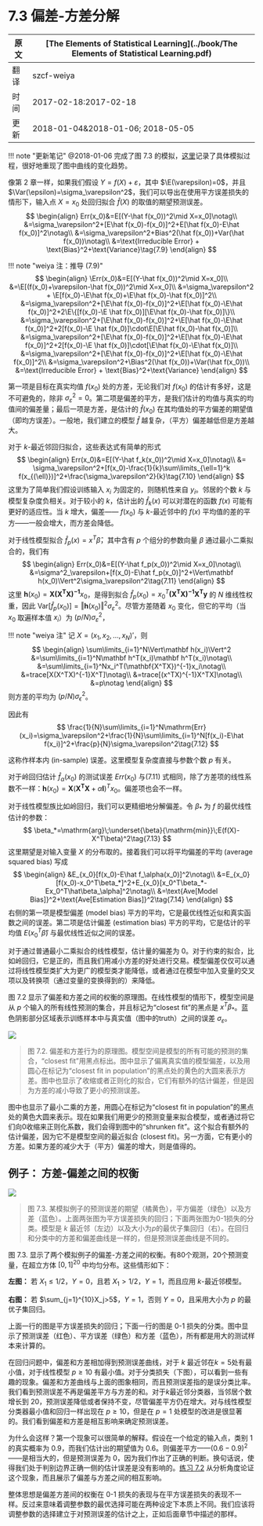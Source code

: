 # 7.3 偏差-方差分解

| 原文   | [The Elements of Statistical Learning](../book/The Elements of Statistical Learning.pdf) |
| ---- | ---------------------------------------- |
| 翻译   | szcf-weiya                               |
| 时间   | 2017-02-18:2017-02-18                    |
|更新|2018-01-04&2018-01-06; 2018-05-05|

!!! note "更新笔记"
    @2018-01-06 完成了图 7.3 的模拟，[这里](../notes/ModelSelection/sim7_3/index.html)记录了具体模拟过程，很好地重现了图中曲线的变化趋势。

像第 2 章一样，如果我们假设 $Y=f(X)+\varepsilon$，其中 $\E(\varepsilon)=0$，并且 $\Var(\epsilon)=\sigma_\varepsilon^2$，我们可以导出在使用平方误差损失的情形下，输入点 $X=x_0$ 处回归拟合 $\hat f(X)$ 的取值的期望预测误差。
$$
\begin{align}
Err(x_0)&=E[(Y-\hat f(x_0))^2\mid X=x_0]\notag\\
&=\sigma_\varepsilon^2+[E\hat f(x_0)-f(x_0)]^2+E[\hat f(x_0)-E\hat f(x_0)]^2\notag\\
&=\sigma_\varepsilon^2+Bias^2(\hat f(x_0))+Var(\hat f(x_0))\notag\\
&=\text{Irreducible Error} + \text{Bias}^2+\text{Variance}\tag{7.9}
\end{align}
$$

!!! note "weiya 注：推导 (7.9)"
    <!--
    (7.9) 其实暗含 $\E f(x_0)\E\hat f(x_0)=\E(f(x_0)\hat f(x_0))$，这显然成立，因为我们训练 $\hat f$ 时，完全不知道真实的 $f$，故它们独立。
    $$
    \begin{align}
    \Err(x_0)&=E[(Y-\hat f(x_0))^2\mid X=x_0]\\
    &=E[(f(x_0)+\varepsilon-\hat f(x_0))^2\mid X=x_0]\\
    &=\sigma_\varepsilon^2 + E[f(x_0)-E\hat f(x_0)+E\hat f(x_0)-\hat f(x_0)]^2\\
    &=\sigma_\varepsilon^2+[E\hat f(x_0)-f(x_0)]^2+E[\hat f(x_0)-E\hat f(x_0)]^2+Ef(x_0)E\hat f(x_0)-E(f(x_0)\hat f(x_0))\\
    &=\sigma_\varepsilon^2+[E\hat f(x_0)-f(x_0)]^2+E[\hat f(x_0)-E\hat f(x_0)]^2\\
    &=\sigma_\varepsilon^2+Bias^2(\hat f(x_0))+Var(\hat f(x_0))\\
    &=\text{Irreducible Error} + \text{Bias}^2+\text{Variance}
    \end{align}
    $$
    -->
    $$
    \begin{align}
    \Err(x_0)&=E[(Y-\hat f(x_0))^2\mid X=x_0]\\
    &=\E[(f(x_0)+\varepsilon-\hat f(x_0))^2\mid X=x_0]\\
    &=\sigma_\varepsilon^2 + \E[f(x_0)-\E\hat f(x_0)+\E\hat f(x_0)-\hat f(x_0)]^2\\
    &=\sigma_\varepsilon^2+[\E\hat f(x_0)-f(x_0)]^2+\E[\hat f(x_0)-\E\hat f(x_0)]^2+2\E\{[f(x_0)-\E \hat f(x_0)][\E\hat f(x_0)-\hat f(x_0)]\}\\
    &=\sigma_\varepsilon^2+[\E\hat f(x_0)-f(x_0)]^2+\E[\hat f(x_0)-\E\hat f(x_0)]^2+2[f(x_0)-\E \hat f(x_0)]\cdot\E[\E\hat f(x_0)-\hat f(x_0)]\\
    &=\sigma_\varepsilon^2+[\E\hat f(x_0)-f(x_0)]^2+\E[\hat f(x_0)-\E\hat f(x_0)]^2+2[f(x_0)-\E \hat f(x_0)]\cdot[\E\hat f(x_0)-\E\hat f(x_0)]\\
    &=\sigma_\varepsilon^2+[\E\hat f(x_0)-f(x_0)]^2+\E[\hat f(x_0)-\E\hat f(x_0)]^2\\
    &=\sigma_\varepsilon^2+\Bias^2(\hat f(x_0))+\Var(\hat f(x_0))\\
    &=\text{Irreducible Error} + \text{Bias}^2+\text{Variance}
    \end{align}
    $$

第一项是目标在真实均值 $f(x_0)$ 处的方差，无论我们对 $f(x_0)$ 的估计有多好，这是不可避免的，除非 $\sigma_\varepsilon^2=0$。第二项是偏差的平方，是我们估计的均值与真实的均值间的偏差量；最后一项是方差，是估计的 $\hat f(x_0)$ 在其均值处的平方偏差的期望值（即均方误差）。一般地，我们建立的模型 $\hat f$ 越复杂，（平方）偏差越低但是方差越大。

对于 $k$-最近邻回归拟合，这些表达式有简单的形式
$$
\begin{align}
Err(x_0)&=E[(Y-\hat f_k(x_0))^2\mid X=x_0]\notag\\
&= \sigma_\varepsilon^2+[f(x_0)-\frac{1}{k}\sum\limits_{\ell=1}^k f(x_{(\ell)})]^2+\frac{\sigma_\varepsilon^2}{k}\tag{7.10}
\end{align}
$$
这里为了简单我们假设训练输入 $x_i$ 为固定的，则随机性来自 $y_i$。邻居的个数 $k$ 与模型复杂度负相关。对于较小的 $k$，估计出的 $\hat f_k(x)$ 可以对潜在的函数 $f(x)$ 可能有更好的适应性。当 $k$ 增大，偏差—— $f(x_0)$ 与 $k$-最近邻中的 $f(x)$ 平均值的差的平方——一般会增大，而方差会降低。

对于线性模型拟合 $\hat f_p(x)=x^T\hat\beta$，其中含有 $p$ 个组分的参数向量 $\beta$ 通过最小二乘拟合的，我们有
$$
\begin{align}
Err(x_0)&=E[(Y-\hat f_p(x_0))^2\mid X=x_0]\notag\\
&=\sigma^2_\varepsilon+[f(x_0)-E\hat f_p(x_0)]^2+\Vert\mathbf h(x_0)\Vert^2\sigma_\varepsilon^2\tag{7.11}
\end{align}
$$
这里 $\mathbf h(x_0)=\mathbf{X(X^TX)^{-1}}x_0$，是得到拟合 $\hat f_p(x_0)=x_0^T\mathbf{(X^TX)^{-1}X^Ty}$ 的 $N$ 维线性权重，因此 $\mathrm{Var}[\hat f_p(x_0)]=\Vert \mathbf h(x_0)\Vert^2\sigma_\varepsilon^2$。尽管方差随着 $x_0$ 变化，但它的平均（当 $x_0$ 取遍样本值 $x_i$）为 $(p/N)\sigma^2_\varepsilon$，

!!! note "weiya 注"
    记 $X=(x_1,x_2,\ldots,x_N)'$，则
    $$
    \begin{align}
    \sum\limits_{i=1}^N\Vert\mathbf h(x_i)\Vert^2
    &=\sum\limits_{i=1}^N\mathbf h^T(x_i)\mathbf h^T(x_i)\notag\\
    &=\sum\limits_{i=1}^Nx_i^T(\mathbf{X^TX})^{-1}x_i\notag\\
    &=trace[X(X^TX)^{-1}X^T]\notag\\
    &=trace[(x^TX)^{-1}X^TX]\notag\\
    &=p\notag
    \end{align}
    $$
    则方差的平均为 $(p/N)\sigma_\epsilon^2$。

因此有
$$
\frac{1}{N}\sum\limits_{i=1}^N\mathrm{Err}(x_i)=\sigma_\varepsilon^2+\frac{1}{N}\sum\limits_{i=1}^N[f(x_i)-E\hat f(x_i)]^2+\frac{p}{N}\sigma_\varepsilon^2\tag{7.12}
$$

这称作样本内 (in-sample) 误差。这里模型复杂度直接与参数个数 $p$ 有关。

对于岭回归估计 $\hat f_\alpha(x_0)$ 的测试误差 $Err(x_0)$ 与(7.11) 式相同，除了方差项的线性系数不一样：$\mathbf h(x_0)=\mathbf X(\mathbf {X^TX}+\alpha\mathbf I)^Tx_0$。偏差项也会不一样。

对于线性模型族比如岭回归，我们可以更精细地分解偏差。令 $\beta_*$ 为 $f$ 的最优线性估计的参数：
$$
\beta_*=\mathrm{arg}\;\underset{\beta}{\mathrm{min}}\;E(f(X)-X^T\beta)^2\tag{7.13}
$$
这里期望是对输入变量 $X$ 的分布取的。接着我们可以将平均偏差的平均 (average squared bias) 写成
$$
\begin{align}
&E_{x_0}[f(x_0)-E\hat f_\alpha(x_0)]^2\notag\\
&=E_{x_0}[f(x_0)-x_0^T\beta_*]^2+E_{x_0}[x_0^T\beta_*-Ex_0^T\hat\beta_\alpha]^2\notag\\
&=\text{Ave[Model Bias]}^2+\text{Ave[Estimation Bias]}^2\tag{7.14}
\end{align}
$$
右侧的第一项是模型偏差 (model bias) 平方的平均，它是最优线性近似和真实函数之间的误差。第二项是估计偏差 (estimation bias) 平方的平均，它是估计的平均值 $E(x_0^T\hat\beta)$ 与最优线性近似之间的误差。

对于通过普通最小二乘拟合的线性模型，估计量的偏差为 0。对于约束的拟合，比如岭回归，它是正的，而且我们用减小方差的好处进行交易。模型偏差仅仅可以通过将线性模型类扩大为更广的模型类才能降低，或者通过在模型中加入变量的交叉项以及转换项（通过变量的变换得到的）来降低。

图 7.2 显示了偏差和方差之间的权衡的原理图。在线性模型的情形下，模型空间是从 $p$ 个输入的所有线性预测的集合，并且标记为“closest fit”的黑点是 $x^T\beta_*$。蓝色阴影部分区域表示训练样本中与真实值（图中的truth）之间的误差 $\sigma_\varepsilon$。

![](../img/07/fig7.2.png)

> 图 7.2. 偏差和方差行为的原理图。模型空间是模型的所有可能的预测的集合，“closest fit”用黑点标出。图中显示了偏离真实值的模型偏差，以及用圆心在标记为“closest fit in population”的黑点处的黄色的大圆来表示方差。图中也显示了收缩或者正则化的拟合，它们有额外的估计偏差，但是因为方差的减小导致了更小的预测误差。

图中也显示了最小二乘的方差，用圆心在标记为“closest fit in population”的黑点处的黄色大圆来表示。现在如果我们用更少的预测变量来拟合模型，或者通过将它们向0收缩来正则化系数，我们会得到图中的“shrunken fit”。这个拟合有额外的估计偏差，因为它不是模型空间的最近拟合 (closest fit)。另一方面，它有更小的方差。如果方差的减少大于（平方）偏差的增大，则是值得的。

## 例子： 方差-偏差之间的权衡

![](../img/07/fig7.3.png)

> 图 7.3. 某模拟例子的预测误差的期望（橘黄色），平方偏差（绿色）以及方差（蓝色）。上面两张图为平方误差损失的回归；下面两张图为0-1损失的分类。模型是 $k$ 最近邻（左边）以及大小为$p$的最优子集回归（右）。在回归和分类中的方差和偏差曲线是一样的，但是预测误差曲线是不同的。

图 7.3. 显示了两个模拟例子的偏差-方差之间的权衡。有80个观测，20个预测变量，在超立方体 $[0,1]^{20}$ 中均匀分布。这些情形如下：

**左图：** 若 $X_1\le 1/2$，$Y=0$，且若 $X_1>1/2$，$Y=1$，而且应用 $k$-最近邻模型。

**右图：** 若 $\sum_{j=1}^{10}X_j>5$，$Y=1$，否则 $Y=0$，且采用大小为 $p$ 的最优子集回归。

上面一行的图是平方误差损失的回归；下面一行的图是 0-1 损失的分类。图中显示了预测误差（红色）、平方误差（绿色）和方差（蓝色），所有都是用大的测试样本来计算的。

在回归问题中，偏差和方差相加得到预测误差曲线，对于 $k$ 最近邻在$k=5$处有最小值，对于线性模型 $p\ge 10$ 有最小值。对于分类损失（下图），可以看到一些有趣的现象。偏差和方差曲线与上面的图象相同，而且预测误差指的是误分类比率。我们看到预测误差不再是偏差平方与方差的和。对于$k$最近邻分类器，当邻居个数增长到 20，预测误差降低或者保持不变，尽管偏差平方仍在增大。对与线性模型分类器最小值和回归一样出现在 $p\ge 10$，但是在 $p=1$ 处模型的改进是很显著的。我们看到偏差和方差是相互影响来确定预测误差。

为什么会这样？第一个现象可以很简单的解释。假设在一个给定的输入点，类别 1 的真实概率为 0.9，而我们估计出的期望值为 0.6。则偏差平方——$(0.6-0.9)^2$——是相当大的，但是预测误差为 0，因为我们作出了正确的判断。换句话说，使得我们处于判别边界正确一侧的估计误差是没有影响的。[练习 7.2](https://github.com/szcf-weiya/ESL-CN/issues/26) 从分析角度论证这个现象，而且展示了偏差与方差之间的相互影响。

整体思想是偏差方差间的权衡在 0-1 损失的表现与在平方误差损失的表现不一样。反过来意味着调整参数的最优选择可能在两种设定下本质上不同。我们应该将调整参数的选择建立于对预测误差的估计之上，正如后面章节中描述的那样。
